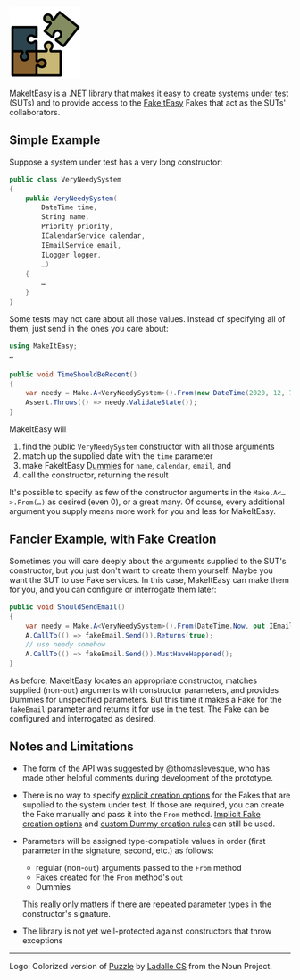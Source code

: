 <img src="assets/makeiteasy_256.png" width="128px" alt="MakeItEasy logo" />

MakeItEasy is a .NET library that makes it easy to create
[systems under test](http://xunitpatterns.com/SUT.html) (SUTs) and to provide
access to the [FakeItEasy](https://fakeiteasy.github.io/) Fakes that act as the
SUTs' collaborators.

## Simple Example

Suppose a system under test has a very long constructor:

```c#
public class VeryNeedySystem
{
    public VeryNeedySystem(
        DateTime time,
        String name,
        Priority priority,
        ICalendarService calendar,
        IEmailService email,
        ILogger logger,
        …)
    {
        …
    }
}
```

Some tests may not care about all those values. Instead of specifying all of them, just
send in the ones you care about:

```c#
using MakeItEasy;
…

public void TimeShouldBeRecent()
{
    var needy = Make.A<VeryNeedySystem>().From(new DateTime(2020, 12, 7));
    Assert.Throws(() => needy.ValidateState());
}
```

MakeItEasy will
1. find the public `VeryNeedySystem` constructor with all those arguments
2. match up the supplied date with the `time` parameter
3. make FakeItEasy
   [Dummies](https://fakeiteasy.readthedocs.io/en/stable/dummies/) for `name`,
   `calendar`, `email`, and
4. call the constructor, returning the result

It's possible to specify as few of the constructor arguments in the
`Make.A<…>.From(…)` as desired (even 0), or a great many. Of course, every
additional argument you supply means more work for you and less for MakeItEasy.


## Fancier Example, with Fake Creation

Sometimes you will care deeply about the arguments supplied to the SUT's
constructor, but you just don't want to create them yourself. Maybe you want the
SUT to use Fake services. In this case, MakeItEasy can make them for you, and
you can configure or interrogate them later:

```c#
public void ShouldSendEmail()
{
    var needy = Make.A<VeryNeedySystem>().From(DateTime.Now, out IEmailService fakeEmail);
    A.CallTo(() => fakeEmail.Send()).Returns(true);
    // use needy somehow
    A.CallTo(() => fakeEmail.Send()).MustHaveHappened();
}
```

As before, MakeItEasy locates an appropriate constructor, matches supplied
(non-`out`) arguments with constructor parameters, and provides Dummies for
unspecified parameters. But this time it makes a Fake for the `fakeEmail`
parameter and returns it for use in the test. The Fake can be configured and
interrogated as desired.

## Notes and Limitations

* The form of the API was suggested by @thomaslevesque, who has made other
  helpful comments during development of the prototype.
* There is no way to specify
[explicit creation options](https://fakeiteasy.readthedocs.io/en/stable/creating-fakes/#explicit-creation-options)
for the Fakes that are supplied to the system under test. If those are required,
you can create the Fake manually and pass it into the `From` method.
[Implicit Fake creation options](https://fakeiteasy.readthedocs.io/en/stable/implicit-creation-options/)
and
[custom Dummy creation rules](https://fakeiteasy.readthedocs.io/en/stable/custom-dummy-creation/)
can still be used.
* Parameters will be assigned type-compatible values in order (first parameter
  in the signature, second, etc.) as follows:
    * regular (non-`out`) arguments passed to the `From` method
    * Fakes created for the `From` method's `out`
    * Dummies

    This really only matters if there are repeated parameter types in the constructor's signature.
    
* The library is not yet well-protected against constructors that throw exceptions

----
Logo: Colorized version of [Puzzle](https://thenounproject.com/term/puzzle/3585706/)
by [Ladalle CS](https://thenounproject.com/ladallecs/) from the Noun Project.